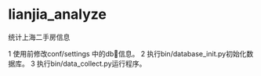 # lianjia_analyze
统计上海二手房信息

1 使用前修改conf/settings 中的db🔗信息。
2 执行bin/database_init.py初始化数据库。
3 执行bin/data_collect.py运行程序。

